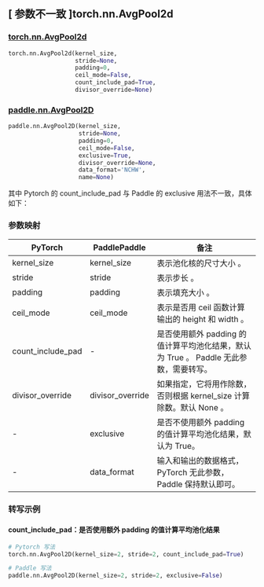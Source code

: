 ## [ 参数不一致 ]torch.nn.AvgPool2d
### [torch.nn.AvgPool2d](https://pytorch.org/docs/1.13/generated/torch.nn.AvgPool2d.html?highlight=avgpool2d#torch.nn.AvgPool2d)

```python
torch.nn.AvgPool2d(kernel_size,
                   stride=None,
                   padding=0,
                   ceil_mode=False,
                   count_include_pad=True,
                   divisor_override=None)
```

### [paddle.nn.AvgPool2D](https://www.paddlepaddle.org.cn/documentation/docs/zh/api/paddle/nn/AvgPool2D_cn.html#avgpool2d)

```python
paddle.nn.AvgPool2D(kernel_size,
                    stride=None,
                    padding=0,
                    ceil_mode=False,
                    exclusive=True,
                    divisor_override=None,
                    data_format='NCHW',
                    name=None)
```

其中 Pytorch 的 count_include_pad 与 Paddle 的 exclusive 用法不一致，具体如下：
### 参数映射
| PyTorch       | PaddlePaddle | 备注                                                   |
| ------------- | ------------ | ------------------------------------------------------ |
| kernel_size          | kernel_size         | 表示池化核的尺寸大小 。                                     |
| stride          | stride         | 表示步长 。                                     |
| padding          | padding         | 表示填充大小 。                                     |
| ceil_mode          | ceil_mode         | 表示是否用 ceil 函数计算输出的 height 和 width 。                                     |
| count_include_pad | -         | 是否使用额外 padding 的值计算平均池化结果，默认为 True 。 Paddle 无此参数，需要转写。  |
| divisor_override | divisor_override  | 如果指定，它将用作除数，否则根据 kernel_size 计算除数。默认 None 。 |
| -             | exclusive    | 是否不使用额外 padding 的值计算平均池化结果，默认为 True。  |
| -             | data_format  | 输入和输出的数据格式， PyTorch 无此参数， Paddle 保持默认即可。  |

### 转写示例
#### count_include_pad：是否使用额外 padding 的值计算平均池化结果
```python
# Pytorch 写法
torch.nn.AvgPool2D(kernel_size=2, stride=2, count_include_pad=True)

# Paddle 写法
paddle.nn.AvgPool2D(kernel_size=2, stride=2, exclusive=False)
```
